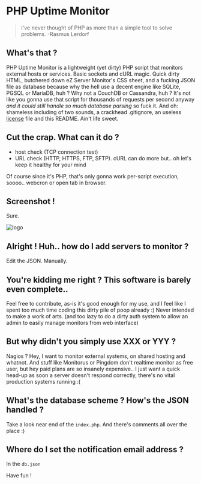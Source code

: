 # PHP Uptime Monitor

> I've never thought of PHP as more than a simple tool to solve problems. -Rasmus Lerdorf

## What's that ?

PHP Uptime Monitor is a lightweight (yet dirty) PHP script that monitors external hosts or services. Basic sockets and cURL magic. Quick dirty HTML, butchered down eZ Server Monitor's CSS sheet, and a fucking JSON file as database because why the hell use a decent engine like SQLite, PGSQL or MariaDB, huh ? Why not a CouchDB or Cassandra, huh ? It's not like you gonna use that script for thousands of requests per second anyway *and it could still handle so much database parsing* so fuck it.
And oh: shameless including of two sounds, a crackhead .gitignore, an useless [license](LICENSE) file and this README. Ain't life sweet.

## Cut the crap. What can it do ?

- host check (TCP connection test)
- URL check (HTTP, HTTPS, FTP, SFTP). cURL can do more but.. oh let's keep it healthy for your mind

Of course since it's PHP, that's only gonna work per-script execution, soooo.. webcron or open tab in browser. 

## Screenshot !

Sure.

![logo](https://i.imgur.com/ZoHDeLD.png)

## Alright ! Huh.. how do I add servers to monitor ?

Edit the JSON. Manually.

## You're kidding me right ? This software is barely even complete..

Feel free to contribute, as-is it's good enough for my use, and I feel like I spent too much time coding this dirty pile of poop already :) Never intended to make a work of arts. (and too lazy to do a dirty auth system to allow an admin to easily manage monitors from web interface)

## But why didn't you simply use XXX or YYY ?

Nagios ? Hey, I want to monitor external systems, on shared hosting and whatnot. And stuff like Monitorus or Pingdom don't realtime monitor as free user, but hey paid plans are so insanely expensive.. I just want a quick head-up as soon a server doesn't respond correctly, there's no vital production systems running :(

## What's the database scheme ? How's the JSON handled ?

Take a look near end of the `index.php`. And there's comments all over the place :)

## Where do I set the notification email address ?

In the `db.json`

Have fun !
